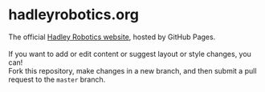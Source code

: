 # hadleyrobotics.org
The official [Hadley Robotics website](http://hadleyrobotics.org/), hosted by GitHub Pages.  
<br>
If you want to add or edit content or suggest layout or style changes, you can!  
Fork this repository, make changes in a new branch, and then submit a pull request to the <code>master</code> branch.
